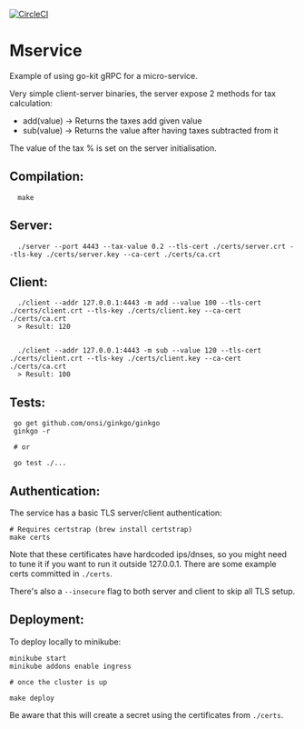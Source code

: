 [![CircleCI](https://circleci.com/gh/tscolari/mservice/tree/master.svg?style=svg)](https://circleci.com/gh/tscolari/mservice/tree/master)

# Mservice

Example of using go-kit gRPC for a micro-service.

Very simple client-server binaries, the server expose 2 methods for tax calculation:

* add(value) -> Returns the taxes add given value
* sub(value) -> Returns the value after having taxes subtracted from it

The value of the tax % is set on the server initialisation.

## Compilation:

```
  make
```

## Server:


```
  ./server --port 4443 --tax-value 0.2 --tls-cert ./certs/server.crt --tls-key ./certs/server.key --ca-cert ./certs/ca.crt
```

## Client:

```
  ./client --addr 127.0.0.1:4443 -m add --value 100 --tls-cert ./certs/client.crt --tls-key ./certs/client.key --ca-cert ./certs/ca.crt
  > Result: 120


  ./client --addr 127.0.0.1:4443 -m sub --value 120 --tls-cert ./certs/client.crt --tls-key ./certs/client.key --ca-cert ./certs/ca.crt
  > Result: 100
```

## Tests:

```
 go get github.com/onsi/ginkgo/ginkgo
 ginkgo -r

 # or

 go test ./...
```

## Authentication:

The service has a basic TLS server/client authentication:

```
# Requires certstrap (brew install certstrap)
make certs
```

Note that these certificates have hardcoded ips/dnses, so you might need to tune it if you want to run it outside 127.0.0.1. 
There are some example certs committed in `./certs`.

There's also a `--insecure` flag to both server and client to skip all TLS setup.

## Deployment:

To deploy locally to minikube:

```
minikube start
minikube addons enable ingress

# once the cluster is up

make deploy
```

Be aware that this will create a secret using the certificates from `./certs`.
